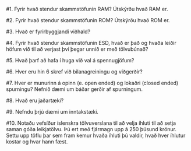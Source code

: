 #1. Fyrir hvað stendur skammstöfunin RAM? Útskýrðu hvað RAM er.
	
#2. Fyrir hvað stendur skammstöfunin ROM? Útskýrðu hvað ROM er.
	
#3. Hvað er fyrirbyggjandi viðhald?
	
#4. Fyrir hvað stendur skammstöfunin ESD, hvað er það og hvaða leiðir höfum við til að verjast því þegar unnið er með tölvubúnað?
	
#5. Hvað þarf að hafa í huga við val á spennugjöfum?
	
#6. Hver eru hin 6 skref við bilanagreiningu og viðgerðir?
	
#7. Hver er munurinn á opinn (e. open ended) og lokaðri (closed ended) spurningu?
Nefnið dæmi um báðar gerðir af spurningum.
	
#8. Hvað eru jaðartæki?
	
#9. Nefndu þrjú dæmi um inntakstæki.
	
#10. Notaðu vefsíður íslenskra tölvuverslana til að velja íhluti til að setja saman góða leikjatölvu. Þú ert með fjármagn upp á 250 þúsund krónur. Settu upp töflu þar sem fram kemur hvaða íhluti þú valdir, hvað hver íhlutur kostar og hvar hann fæst.
	